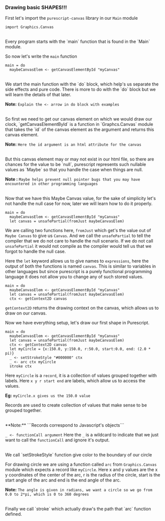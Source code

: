 ### Drawing basic SHAPES!!!

First let's import the `purescript-canvas` library in our `Main` module

`import Graphics.Canvas`

<br/>
Every program starts with the `main` function that is found in the `Main` module.

So now let's write the `main` function

```
main = do
  maybeCanvasElem <- getCanvasElementById "myCanvas"
```

<br/>
We start the main function with the `do` block, which help's us separate the side effects and pure code.
There is more to do with the `do` block but we will learn the details of that later.

**Note:**
```Explain the <- arrow in do block with examples ```

<br/>
So first we need to get our canvas element on which we would draw our clock,
`getCanvasElementById` is a function in `Graphcs.Canvas` module that takes the `id` of the canvas element as the argument and returns this canvas element.

**Note:** 
```Here the id argument is an html attribute for the canvas```

<br/>
But this canvas element may or may not exist in our html file, so there are chances for the value to be `null`, purescript represents
such nullable values as `Maybe` so that you handle the case when things are null.

**Note :** ```Maybe helps prevent null pointer bugs that you may have encountered in other programming languages```

<br/>
Now that we have this Maybe Canvas value, for the sake of simplicity let's not handle the null case for now, later we will learn how to do it properly.

```
main = do
  maybeCanvasElem <- getCanvasElementById "myCanvas"
  let canvas = unsafePartial(fromJust maybeCanvasElem)
```

We are calling two functions here, `fromJust` which get's the value out of `Maybe Canvas` to give us `Canvas`. And we call the `unsafePartial` to tell the compiler that we do not care to handle the null scenario.
If we do not call `unsafePartial` it would not compile as the compiler would tell us that we forgot to handle the null case.

Here the `let` keyword allows us to give names to `expressions`, here the output of both the functions is named `canvas`.
This is similar to variables in other languages but since purescript is a purely functional programming language it does not allow you to change any of such stored values.

```
main = do
  maybeCanvasElem <- getCanvasElementById "myCanvas"
  let canvas = unsafePartial(fromJust maybeCanvasElem)
  ctx <- getContext2D canvas
```

`getContext2D` returns the drawing context on the canvas, which allows us to draw on our canvas.

Now we have everything setup, let's draw our first shape in Purescript.

```
main = do
  maybeCanvasElem <- getCanvasElementById "myCanvas"
  let canvas = unsafePartial(fromJust maybeCanvasElem)
  ctx <- getContext2D canvas
  let myCircle = {x:150.0, y:150.0, r:50.0, start:0.0, end: (2.0 * pi)}
  _ <- setStrokeStyle "#000000" ctx
  _ <- arc ctx myCircle
  stroke ctx
```


Here `myCircle` is a `record`, it is a collection of values grouped together with labels.
Here `x y r start end` are labels, which allow us to access the values.

**Eg:**
```myCircle.x gives us the 150.0 value```

Records are used to create collection of values that make sense to be grouped together.

<br/>
**Note:**
```Records correspond to Javascript's objects```

`_ <- functionCall argument`
Here the `_` is a wildcard to indicate that we just want to call the `functionCall` and ignore it's output.

<br/>
We call `setStrokeStyle` function give color to the boundary of our circle

For drawing circle we are using a function called `arc` from `Graphics.Canvas` module which expects a record like `myCircle`.
Here x and y values are the x y coordinates of the center of the arc, r is the radius of the circle, start is the start angle of the arc
and end is the end angle of the arc.

**Note:**
```The angle is given in radians, we want a circle so we go from 0.0 to 2*pi, which is 0 to 360 degrees```

<br/>
Finally we call `stroke` which actually draw's the path that `arc` function defined.

